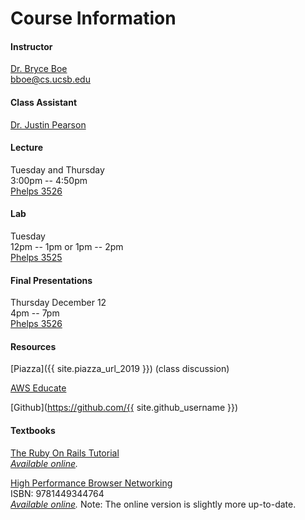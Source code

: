 # Course Information

#### Instructor

[Dr. Bryce Boe](https://sites.cs.ucsb.edu/~bboe/)  
[bboe@cs.ucsb.edu](mailto:bboe@cs.ucsb.edu)

#### Class Assistant

[Dr. Justin Pearson](https://justinppearson.com)

#### Lecture

Tuesday and Thursday  
3:00pm -- 4:50pm  
[Phelps 3526](http://mapdev.geog.ucsb.edu/?searchResult=%7B%22tags%22:%22PHELPS%20HALL%203526%20Phelps%20Hall%20PHELP%22,%22fid%22:%2252689%22,%22category%22:%22rooms%22,%22location%22:%22PHELPS%20HALL%203526%22,%22label%22:%22PHELPS%20HALL%203526%22,%22geometry%22:%7B%22type%22:%22polygon%22,%22rings%22:[[[-13341034.4778,4084817.0509],[-13341034.4773,4084816.5569],[-13341034.4697,4084809.2695],[-13341034.4696,4084809.1151],[-13341045.2894,4084809.1038],[-13341045.2895,4084809.2582],[-13341045.4124,4084809.258],[-13341045.4131,4084809.9991],[-13341045.4145,4084811.2343],[-13341045.42,4084816.5454],[-13341045.2969,4084816.5456],[-13341045.2975,4084817.0396],[-13341045.4204,4084817.0395],[-13341045.4251,4084821.517],[-13341045.4263,4084822.7521],[-13341045.428,4084824.327],[-13341045.305,4084824.3271],[-13341045.3052,4084824.4815],[-13341034.4854,4084824.4927],[-13341034.4852,4084824.3383],[-13341034.4778,4084817.0509]]],%22_ring%22:0,%22spatialReference%22:%7B%22wkid%22:102100%7D,%22_centroid%22:null,%22_extent%22:%7B%22xmin%22:-13341045.428,%22ymin%22:4084809.1038,%22xmax%22:-13341034.4696,%22ymax%22:4084824.4927,%22spatialReference%22:%7B%22wkid%22:102100%7D%7D,%22_partwise%22:null%7D%7D&xmin=-13341136&ymin=4084737&xmax=-13340944&ymax=4084897)

#### Lab

Tuesday  
12pm -- 1pm or 1pm -- 2pm  
[Phelps 3525](http://mapdev.geog.ucsb.edu/?searchResult=%7B%22tags%22:%22PHELPS%20HALL%203525%20Phelps%20Hall%20PHELP%22,%22fid%22:%2252693%22,%22category%22:%22rooms%22,%22location%22:%22PHELPS%20HALL%203525%22,%22label%22:%22PHELPS%20HALL%203525%22,%22geometry%22:%7B%22type%22:%22polygon%22,%22rings%22:[[[-13341048.8674,4084821.2355],[-13341048.8631,4084817.0359],[-13341048.986,4084817.0359],[-13341048.9855,4084816.5418],[-13341048.8625,4084816.5418],[-13341048.858,4084812.0953],[-13341048.8567,4084810.8602],[-13341048.855,4084809.2545],[-13341048.9781,4084809.2543],[-13341048.9779,4084809.0999],[-13341055.9861,4084809.0926],[-13341056.6008,4084809.092],[-13341059.7975,4084809.0887],[-13341059.7977,4084809.2431],[-13341059.8053,4084816.5305],[-13341059.8058,4084817.0246],[-13341059.8134,4084824.3119],[-13341059.8135,4084824.4663],[-13341048.9937,4084824.4776],[-13341048.9936,4084824.3232],[-13341048.8706,4084824.3234],[-13341048.8686,4084822.4706],[-13341048.8674,4084821.2355]]],%22_ring%22:0,%22spatialReference%22:%7B%22wkid%22:102100%7D,%22_centroid%22:null,%22_extent%22:%7B%22xmin%22:-13341059.8135,%22ymin%22:4084809.0887,%22xmax%22:-13341048.855,%22ymax%22:4084824.4776,%22spatialReference%22:%7B%22wkid%22:102100%7D%7D,%22_partwise%22:null%7D%7D&xmin=-13341150&ymin=4084737&xmax=-13340959&ymax=4084897)

#### Final Presentations

Thursday December 12  
4pm -- 7pm  
[Phelps 3526](http://mapdev.geog.ucsb.edu/?searchResult=%7B%22tags%22:%22PHELPS%20HALL%203526%20Phelps%20Hall%20PHELP%22,%22fid%22:%2252689%22,%22category%22:%22rooms%22,%22location%22:%22PHELPS%20HALL%203526%22,%22label%22:%22PHELPS%20HALL%203526%22,%22geometry%22:%7B%22type%22:%22polygon%22,%22rings%22:[[[-13341034.4778,4084817.0509],[-13341034.4773,4084816.5569],[-13341034.4697,4084809.2695],[-13341034.4696,4084809.1151],[-13341045.2894,4084809.1038],[-13341045.2895,4084809.2582],[-13341045.4124,4084809.258],[-13341045.4131,4084809.9991],[-13341045.4145,4084811.2343],[-13341045.42,4084816.5454],[-13341045.2969,4084816.5456],[-13341045.2975,4084817.0396],[-13341045.4204,4084817.0395],[-13341045.4251,4084821.517],[-13341045.4263,4084822.7521],[-13341045.428,4084824.327],[-13341045.305,4084824.3271],[-13341045.3052,4084824.4815],[-13341034.4854,4084824.4927],[-13341034.4852,4084824.3383],[-13341034.4778,4084817.0509]]],%22_ring%22:0,%22spatialReference%22:%7B%22wkid%22:102100%7D,%22_centroid%22:null,%22_extent%22:%7B%22xmin%22:-13341045.428,%22ymin%22:4084809.1038,%22xmax%22:-13341034.4696,%22ymax%22:4084824.4927,%22spatialReference%22:%7B%22wkid%22:102100%7D%7D,%22_partwise%22:null%7D%7D&xmin=-13341136&ymin=4084737&xmax=-13340944&ymax=4084897)

#### Resources

[Piazza]({{ site.piazza_url_2019 }}) (class discussion)

[AWS Educate](https://www.awseducate.com/Registration?apptype=student&courseview=true)

[Github](https://github.com/{{ site.github_username }})

#### Textbooks

[The Ruby On Rails Tutorial](https://www.railstutorial.org/)  
_[Available online](https://www.railstutorial.org/book)._

[High Performance Browser Networking](https://www.amazon.com/High-Performance-Browser-Networking-performance/dp/1449344763)  
ISBN: 9781449344764  
_[Available online](https://hpbn.co/)._
Note: The online version is slightly more up-to-date.
